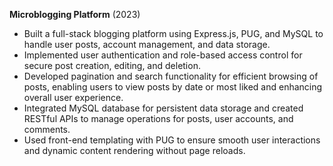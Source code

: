 **Microblogging Platform**	(2023)

* Built a full-stack blogging platform using Express.js, PUG, and MySQL to handle user posts, account management, and data storage.
* Implemented user authentication and role-based access control for secure post creation, editing, and deletion.
* Developed pagination and search functionality for efficient browsing of posts, enabling users to view posts by date or most liked and enhancing overall user experience.
* Integrated MySQL database for persistent data storage and created RESTful APIs to manage operations for posts, user accounts, and comments.
* Used front-end templating with PUG to ensure smooth user interactions and dynamic content rendering without page reloads.
